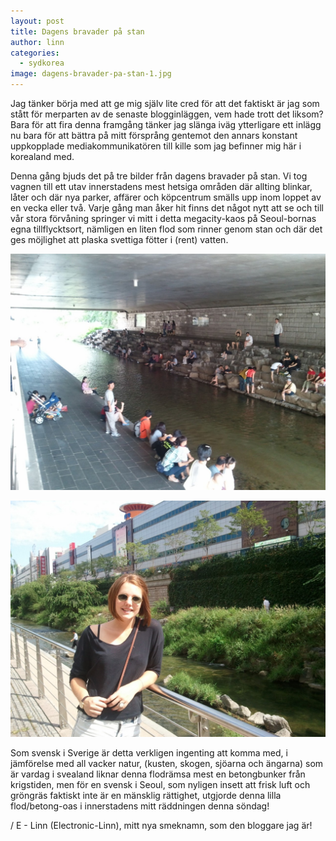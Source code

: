 ```yaml
---
layout: post
title: Dagens bravader på stan
author: linn
categories:
  - sydkorea
image: dagens-bravader-pa-stan-1.jpg
---
```


Jag tänker börja med att ge mig själv lite cred för att det faktiskt är jag som stått för merparten av de senaste blogginläggen, vem hade trott det liksom? Bara för att fira denna framgång tänker jag slänga iväg ytterligare ett inlägg nu bara för att bättra på mitt försprång gentemot den annars konstant uppkopplade mediakommunikatören till kille som jag befinner mig här i korealand med.

Denna gång bjuds det på tre bilder från dagens bravader på stan. Vi tog vagnen till ett utav innerstadens mest hetsiga områden där allting blinkar, låter och där nya parker, affärer och köpcentrum smälls upp inom loppet av en vecka eller två. Varje gång man åker hit finns det något nytt att se och till vår stora förvåning springer vi mitt i detta megacity-kaos på Seoul-bornas egna tillflycktsort, nämligen en liten flod som rinner genom stan och där det ges möjlighet att plaska svettiga fötter i (rent) vatten.

![](/media/dagens-bravader-pa-stan-2.jpg)

![](/media/dagens-bravader-pa-stan-3.jpg)

Som svensk i Sverige är detta verkligen ingenting att komma med, i jämförelse med all vacker natur, (kusten, skogen, sjöarna och ängarna) som är vardag i svealand liknar denna flodrämsa mest en betongbunker från krigstiden, men för en svensk i Seoul, som nyligen insett att frisk luft och gröngräs faktiskt inte är en mänsklig rättighet, utgjorde denna lilla flod/betong-oas i innerstadens mitt räddningen denna söndag!

/ E - Linn (Electronic-Linn), mitt nya smeknamn, som den bloggare jag är!